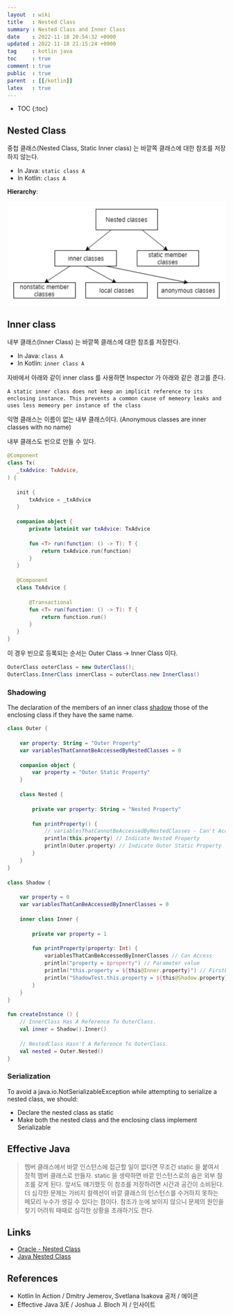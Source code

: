 ```yaml
---
layout  : wiki
title   : Nested Class
summary : Nested Class and Inner Class
date    : 2022-11-18 20:54:32 +0900
updated : 2022-11-18 21:15:24 +0900
tag     : kotlin java
toc     : true
comment : true
public  : true
parent  : [[/kotlin]]
latex   : true
---
```

* TOC
{:toc}

## Nested Class

중첩 클래스(Nested Class, Static Inner class) 는 바깥쪽 클래스에 대한 참조를 저장하지 않는다.
- In Java: `static class A`
- In Kotlin: `class A`

__Hierarchy__:

![](/resource/wiki/kotlin-nested/nested-hierarchy.png)

## Inner class

내부 클래스(Inner Class) 는 바깥쪽 클래스에 대한 참조를 저장한다. 
- In Java: `class A`
- In Kotlin: `inner class A`

자바에서 아래와 같이 inner class 를 사용하면 Inspector 가 아래와 같은 경고를 준다.

```
A static inner class does not keep an implicit reference to its enclosing instance. This prevents a common cause of memeory leaks and uses less memeory per instance of the class
```

익명 클래스는 이름이 없는 내부 클래스이다. (Anonymous classes are inner classes with no name)

내부 클래스도 빈으로 만들 수 있다.

```kotlin
@Component
class Tx(
   _txAdvice: TxAdvice,
) {

   init {
       txAdvice = _txAdvice
   }

   companion object {
       private lateinit var txAdvice: TxAdvice

       fun <T> run(function: () -> T): T {
           return txAdvice.run(function)
       }
   }

   @Component
   class TxAdvice {

       @Transactional
       fun <T> run(function: () -> T): T {
           return function.run()
       }
   }
}
```

이 경우 빈으로 등록되는 순서는 Outer Class -> Inner Class 이다.

```java
OuterClass outerClass = new OuterClass();
OuterClass.InnerClass innerClass = outerClass.new InnerClass()
```

### Shadowing

The declaration of the members of an inner class [shadow](https://docs.oracle.com/javase/tutorial/java/javaOO/nested.html#shadowing) those of the enclosing class if they have the same name.

```kotlin
class Outer {

    var property: String = "Outer Property"
    var variablesThatCannotBeAccessedByNestedClasses = 0

    companion object {
        var property = "Outer Static Property"
    }

    class Nested {

        private var property: String = "Nested Property"

        fun printProperty() {
            // variablesThatCannotBeAccessedByNestedClasses - Can't Access
            println(this.property) // Indicate Nested Property
            println(Outer.property) // Indicate Outer Static Property
        }
    }
}

class Shadow {

    var property = 0
    var variablesThatCanBeAccessedByInnerClasses = 0

    inner class Inner {

        private var property = 1

        fun printProperty(property: Int) {
            variablesThatCanBeAccessedByInnerClasses // Can Access
            println("property = $property") // Parameter value
            println("this.property = ${this@Inner.property}") // FirstLevel property
            println("ShadowTest.this.property = ${this@Shadow.property}") // ShadowTest property
        }
    }
}

fun createInstance () {
    // InnerClass Has A Reference To OuterClass.
    val inner = Shadow().Inner()

    // NestedClass Hasn't A Reference To OuterClass.
    val nested = Outer.Nested()
}
```

### Serialization

To avoid a java.io.NotSerializableException while attempting to serialize a nested class, we should:

- Declare the nested class as static
- Make both the nested class and the enclosing class implement Serializable

## Effective Java

> 멤버 클래스에서 바깥 인스턴스에 접근할 일이 없다면 무조건 static 을 붙여서 정적 멤버 클래스로 만들자. static 을 생략하면 바깥 인스턴스로의 숨은 외부 참조를 갖게 된다. 앞서도 얘기했듯 이 참조를 저장하려면 시간과 공간이 소비된다. 더 심각한 문제는 가비지 컬렉션이 바깥 클래스의 인스턴스를 수거하지 못하는 메모리 누수가 생길 수 있다는 점이다. 참조가 눈에 보이지 않으니 문제의 원인을 찾기 어려워 때때로 심각한 상황을 초래하기도 한다.

## Links

- [Oracle - Nested Class](https://docs.oracle.com/javase/tutorial/java/javaOO/nested.html)
- [Java Nested Class](https://www.baeldung.com/java-nested-classes)

## References

- Kotlin In Action / Dmitry Jemerov, Svetlana Isakova 공저 / 에이콘
- Effective Java 3/E / Joshua J. Bloch 저 / 인사이트
